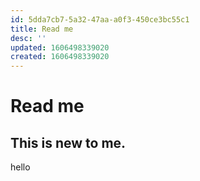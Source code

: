 ```yaml
---
id: 5dda7cb7-5a32-47aa-a0f3-450ce3bc55c1
title: Read me
desc: ''
updated: 1606498339020
created: 1606498339020
---
```

# Read me
## This is new to me. 
hello